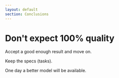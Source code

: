 ```yaml
---
layout: default
section: Conclusions
---
```


# Don't expect 100% quality

Accept a good enough result and move on.

Keep the specs (tasks).

One day a better model will be available.
